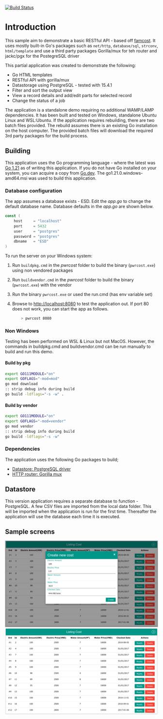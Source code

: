 [![Build Status](https://travis-ci.org/yonush/pwrcost.svg?branch=master)](https://travis-ci.org/yonush/pwrcost)

# Introduction
This sample aim to demonstrate a basic RESTful API - based off [famcost](https://github.com/thanhngvpt/famcost). It uses mostly built-in Go's packages such as `net/http`, `database/sql`, `strconv`, `html/template` and use a third party packages Gorilla/mux for teh router and jackc/pgx for the PostegreSQL driver

This partial application was created to demonstrate the following:</p>

- Go HTML templates
- RESTful API with gorilla/mux 
- Datastorage using PostgreSQL - tested with 15.4.1
- Filter and sort the output view
- View a record details and add/edit parts for selected record
- Change the status of a job

The application is a standalone demo requiring no additional WAMP/LAMP dependencies. It has been built and tested on Windows, standalone Ubuntu Linux and WSL:Ubuntu. If the application requires rebuilding, there are two batch files provided. The rebuild assumes there is an existing Go installation on the host computer. The provided batch files will download the required 3rd party packages for the build process.

## Building
This application uses the Go programming language - where the latest was [Go 1.21](https://go.dev/dl/) as of writing this application. If you do not have Go installed on your system, you can acquire a copy from [Go.dev](https://go.dev/dl/). The go1.21.0.windows-amd64.msi was used to build this application.


### Database configuration
The app assumes a database exists - ESD. Edit the *app.go* to change the default database name. Database defaults in the *app.go* are shown below.

``` go
const (
	host     = "localhost"
	port     = 5432
	user     = "postgres"
	password = "postgres"
	dbname   = "ESD"
)
```
To run the server on your Windows system:

1. Run `buildpkg.cmd` in the *pwrcost* folder to build the binary (`pwrcost.exe`) using non vendored packages
1. Run `buildvendor.cmd` in the *pwrcost* folder to build the binary (`pwrcost.exe`) with the vendor
1. Run the binary `pwrcost.exe` or used the run.cmd (has env variable set)
1. Browse to [http://localhost:8080](http://localhost:8080) to test the application out. If port 80 does not work, you can start the app as follows.

    ``` sh
        > pwrcost 8080
    ```  
### Non Windows
Testing has been performed on WSL & Linux but not MacOS. However, the commands in buildpkg.cmd and buildvendor.cmd can be run manually to build and run this demo.

#### Build by pkg

``` bash
export GO111MODULE="on"
export GOFLAGS="-mod=mod"
go mod download
:: strip debug info during build
go build -ldflags="-s -w" .

``` 
#### Build by vendor

``` bash
export GO111MODULE="on"
export GOFLAGS="-mod=vendor"
go mod vendor
:: strip debug info during build
go build -ldflags="-s -w" 
```

### Dependencies
The application uses the following Go packages to build;

- [Datastore: PostgreSQL driver](https://github.com/jackc/pgx/)
- [HTTP router: Gorilla mux](https://github.com/gorilla/mux)

## Datastore

This version application requires a separate database to function - PostgreSQL. A few CSV files are imported from the local data folder. This will be imported when the application is run for the first time. Thereafter the application will use the database each time it is executed.

## Sample screens
![Creating](statics/images/create.png "create")
![Creating](statics/images/list.png "create")


